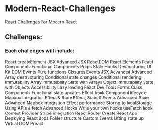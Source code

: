# Modern-React-Challenges
React Challenges For Modern React

## Challenges:

### Each challenges will include:

React.createElement
JSX
Advanced JSX
ReactDOM
React Elements
React Components
Functional Components
Props
State
Hooks
Destructuring
UI Kit
DOM Events
Pure functions
Closures
Events
JSX Advanced
Advanced Array destructuring
Conditional state changes
Conditional rendering
Immutability
Array immutability
State with Arrays
Object immutability
State with Objects
Accessibility
Lazy loading
React Dev Tools
Forms
Class Components
Functional state updates
Effect hook
Component lifecycle
Mapbox integration
Effect & State
Effect, State & Events
Advanced State
Advanced Mapbox integration
Effect performance
Storing to localStorage
Using APIs & fetch
Advanced Hooks
Write your own hooks
useFetch hook
Context Provider
Stripe integration
React Router
Create React App
Deploying React apps
Folder structure
Custom Events
Lifting state up
Virtual DOM
Preact
